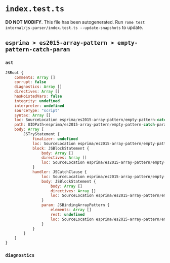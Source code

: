 # `index.test.ts`

**DO NOT MODIFY**. This file has been autogenerated. Run `rome test internal/js-parser/index.test.ts --update-snapshots` to update.

## `esprima > es2015-array-pattern > empty-pattern-catch-param`

### `ast`

```javascript
JSRoot {
	comments: Array []
	corrupt: false
	diagnostics: Array []
	directives: Array []
	hasHoistedVars: false
	integrity: undefined
	interpreter: undefined
	sourceType: "script"
	syntax: Array []
	loc: SourceLocation esprima/es2015-array-pattern/empty-pattern-catch-param/input.js 1:0-2:0
	path: UIDPath<esprima/es2015-array-pattern/empty-pattern-catch-param/input.js>
	body: Array [
		JSTryStatement {
			finalizer: undefined
			loc: SourceLocation esprima/es2015-array-pattern/empty-pattern-catch-param/input.js 1:0-1:21
			block: JSBlockStatement {
				body: Array []
				directives: Array []
				loc: SourceLocation esprima/es2015-array-pattern/empty-pattern-catch-param/input.js 1:4-1:7
			}
			handler: JSCatchClause {
				loc: SourceLocation esprima/es2015-array-pattern/empty-pattern-catch-param/input.js 1:8-1:21
				body: JSBlockStatement {
					body: Array []
					directives: Array []
					loc: SourceLocation esprima/es2015-array-pattern/empty-pattern-catch-param/input.js 1:19-1:21
				}
				param: JSBindingArrayPattern {
					elements: Array []
					rest: undefined
					loc: SourceLocation esprima/es2015-array-pattern/empty-pattern-catch-param/input.js 1:15-1:17
				}
			}
		}
	]
}
```

### `diagnostics`

```

```
